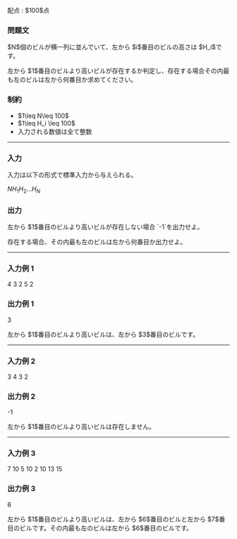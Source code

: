
<div>

<span>

<span>

<p>
配点 : $100$点
</p>

<div>

<section>

### **問題文**

<p>
$N$個のビルが横一列に並んでいて、左から $i$番目のビルの高さは $H_i$です。
</p>

<p>
左から $1$番目のビルより高いビルが存在するか判定し、存在する場合その内最も左のビルは左から何番目か求めてください。
</p>

</section>

</div>

<div>

<section>

### **制約**

<ul>

<li>
$1\leq N\leq 100$
</li>

<li>
$1\leq H_i \leq 100$
</li>

<li>
入力される数値は全て整数
</li>

</ul>

</section>

</div>

---

<div>

<div>

<section>

### **入力**

<p>
入力は以下の形式で標準入力から与えられる。
</p>

<div>

$N$$H_1$$H_2$$\ldots$$H_N$
</div>

</section>

</div>

<div>

<section>

### **出力**

<p>
左から $1$番目のビルより高いビルが存在しない場合 `-1`を出力せよ。
</p>

<p>
存在する場合、その内最も左のビルは左から何番目か出力せよ。
</p>

</section>

</div>

</div>

---

<div>

<section>

### **入力例 1**

<div>

4
3 2 5 2

</div>

</section>

</div>

<div>

<section>

### **出力例 1**

<div>

3

</div>

<p>
左から $1$番目のビルより高いビルは、左から $3$番目のビルです。
</p>

</section>

</div>

---

<div>

<section>

### **入力例 2**

<div>

3
4 3 2

</div>

</section>

</div>

<div>

<section>

### **出力例 2**

<div>

-1

</div>

<p>
左から $1$番目のビルより高いビルは存在しません。
</p>

</section>

</div>

---

<div>

<section>

### **入力例 3**

<div>

7
10 5 10 2 10 13 15

</div>

</section>

</div>

<div>

<section>

### **出力例 3**

<div>

6

</div>

<p>
左から $1$番目のビルより高いビルは、左から $6$番目のビルと左から $7$番目のビルです。その内最も左のビルは左から $6$番目のビルです。
</p>

</section>

</div>

</span>

</span>

</div>

